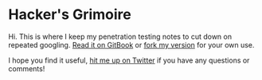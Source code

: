 # Hacker's Grimoire

Hi. This is where I keep my penetration testing notes to cut down on repeated googling. [Read it on GitBook](https://vulp3cula.gitbook.io/hackers-grimoire/) or [fork my version](https://github.com/vulp3cula/hackers-grimoire) for your own use.

I hope you find it useful, [hit me up on Twitter](https://twitter.com/hizeena) if you have any questions or comments!
